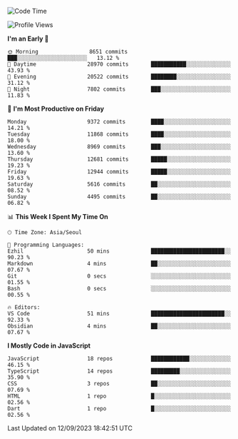 <!--START_SECTION:waka-->
![Code Time](http://img.shields.io/badge/Code%20Time-5%2C327%20hrs%2019%20mins-blue)

![Profile Views](http://img.shields.io/badge/Profile%20Views-0-blue)

**I'm an Early 🐤** 

```text
🌞 Morning                8651 commits        ███░░░░░░░░░░░░░░░░░░░░░░   13.12 % 
🌆 Daytime                28970 commits       ███████████░░░░░░░░░░░░░░   43.93 % 
🌃 Evening                20522 commits       ████████░░░░░░░░░░░░░░░░░   31.12 % 
🌙 Night                  7802 commits        ███░░░░░░░░░░░░░░░░░░░░░░   11.83 % 
```
📅 **I'm Most Productive on Friday** 

```text
Monday                   9372 commits        ████░░░░░░░░░░░░░░░░░░░░░   14.21 % 
Tuesday                  11868 commits       ████░░░░░░░░░░░░░░░░░░░░░   18.00 % 
Wednesday                8969 commits        ███░░░░░░░░░░░░░░░░░░░░░░   13.60 % 
Thursday                 12681 commits       █████░░░░░░░░░░░░░░░░░░░░   19.23 % 
Friday                   12944 commits       █████░░░░░░░░░░░░░░░░░░░░   19.63 % 
Saturday                 5616 commits        ██░░░░░░░░░░░░░░░░░░░░░░░   08.52 % 
Sunday                   4495 commits        ██░░░░░░░░░░░░░░░░░░░░░░░   06.82 % 
```


📊 **This Week I Spent My Time On** 

```text
🕑︎ Time Zone: Asia/Seoul

💬 Programming Languages: 
Ezhil                    50 mins             ███████████████████████░░   90.23 % 
Markdown                 4 mins              ██░░░░░░░░░░░░░░░░░░░░░░░   07.67 % 
Git                      0 secs              ░░░░░░░░░░░░░░░░░░░░░░░░░   01.55 % 
Bash                     0 secs              ░░░░░░░░░░░░░░░░░░░░░░░░░   00.55 % 

🔥 Editors: 
VS Code                  51 mins             ███████████████████████░░   92.33 % 
Obsidian                 4 mins              ██░░░░░░░░░░░░░░░░░░░░░░░   07.67 % 
```

**I Mostly Code in JavaScript** 

```text
JavaScript               18 repos            ████████████░░░░░░░░░░░░░   46.15 % 
TypeScript               14 repos            █████████░░░░░░░░░░░░░░░░   35.90 % 
CSS                      3 repos             ██░░░░░░░░░░░░░░░░░░░░░░░   07.69 % 
HTML                     1 repo              █░░░░░░░░░░░░░░░░░░░░░░░░   02.56 % 
Dart                     1 repo              █░░░░░░░░░░░░░░░░░░░░░░░░   02.56 % 
```




 Last Updated on 12/09/2023 18:42:51 UTC
<!--END_SECTION:waka-->
